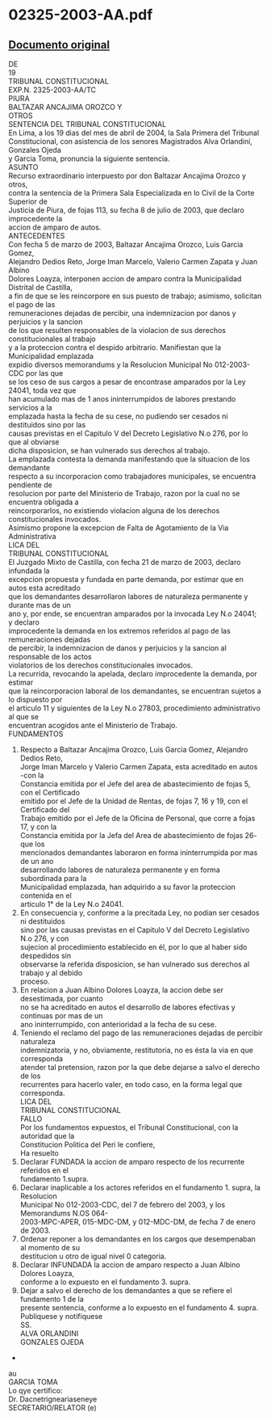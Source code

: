 
02325-2003-AA.pdf
=================
  
[Documento original](https://tc.gob.pe/jurisprudencia/2004/02325-2003-AA.pdf)  
---  
DE  
19  
TRIBUNAL CONSTITUCIONAL  
EXP.N. 2325-2003-AA/TC  
PIURA  
BALTAZAR ANCAJIMA OROZCO Y  
OTROS  
SENTENCIA DEL TRIBUNAL CONSTITUCIONAL  
En Lima, a los 19 dias del mes de abril de 2004, la Sala Primera del Tribunal  
Constitucional, con asistencia de los senores Magistrados Alva Orlandini, Gonzales Ojeda  
y Garcia Toma, pronuncia la siguiente sentencia.  
ASUNTO  
Recurso extraordinario interpuesto por don Baltazar Ancajima Orozco y otros,  
contra la sentencia de la Primera Sala Especializada en lo Civil de la Corte Superior de  
Justicia de Piura, de fojas 113, su fecha 8 de julio de 2003, que declaro improcedente la  
accion de amparo de autos.  
ANTECEDENTES  
Con fecha 5 de marzo de 2003, Baltazar Ancajima Orozco, Luis Garcia Gomez,  
Alejandro Dedios Reto, Jorge Iman Marcelo, Valerio Carmen Zapata y Juan Albino  
Dolores Loayza, interponen accion de amparo contra la Municipalidad Distrital de Castilla,  
a fin de que se les reincorpore en sus puesto de trabajo; asimismo, solicitan el pago de las  
remuneraciones dejadas de percibir, una indemnizacion por danos y perjuicios y la sancion  
de los que resulten responsables de la violacion de sus derechos constitucionales al trabajo  
y a la proteccion contra el despido arbitrario. Manifiestan que la Municipalidad emplazada  
expidio diversos memorandums y la Resolucion Municipal No 012-2003-CDC por las que  
se los ceso de sus cargos a pesar de encontrase amparados por la Ley 24041, toda vez que  
han acumulado mas de 1 anos ininterrumpidos de labores prestando servicios a la  
emplazada hasta la fecha de su cese, no pudiendo ser cesados ni destituidos sino por las  
causas previstas en el Capitulo V del Decreto Legislativo N.o 276, por lo que al obviarse  
dicha disposicion, se han vulnerado sus derechos al trabajo.  
La emplazada contesta la demanda manifestando que la situacion de los demandante  
respecto a su incorporacion como trabajadores municipales, se encuentra pendiente de  
resolucion por parte del Ministerio de Trabajo, razon por la cual no se encuentra obligada a  
reincorporarlos, no existiendo violacion alguna de los derechos constitucionales invocados.  
Asimismo propone la excepcion de Falta de Agotamiento de la Via Administrativa  
LICA DEL  
TRIBUNAL CONSTITUCIONAL  
El Juzgado Mixto de Castilla, con fecha 21 de marzo de 2003, declaro infundada la  
excepcion propuesta y fundada en parte demanda, por estimar que en autos esta acreditado  
que los demandantes desarrollaron labores de naturaleza permanente y durante mas de un  
ano y, por ende, se encuentran amparados por la invocada Ley N.o 24041; y declaro  
improcedente la demanda en los extremos referidos al pago de las remuneraciones dejadas  
de percibir, la indemnizacion de danos y perjuicios y la sancion al responsable de los actos  
violatorios de los derechos constitucionales invocados.  
La recurrida, revocando la apelada, declaro improcedente la demanda, por estimar  
que la reincorporacion laboral de los demandantes, se encuentran sujetos a lo dispuesto por  
el articulo 11 y siguientes de la Ley N.o 27803, procedimiento administrativo al que se  
encuentran acogidos ante el Ministerio de Trabajo.  
FUNDAMENTOS  
1. Respecto a Baltazar Ancajima Orozco, Luis Garcia Gomez, Alejandro Dedios Reto,  
Jorge Iman Marcelo y Valerio Carmen Zapata, esta acreditado en autos -con la  
Constancia emitida por el Jefe del area de abastecimiento de fojas 5, con el Certificado  
emitido por el Jefe de la Unidad de Rentas, de fojas 7, 16 y 19, con el Certificado del  
Trabajo emitido por el Jefe de la Oficina de Personal, que corre a fojas 17, y con la  
Constancia emitida por la Jefa del Area de abastecimiento de fojas 26- que los  
mencionados demandantes laboraron en forma ininterrumpida por mas de un ano  
desarrollando labores de naturaleza permanente y en forma subordinada para la  
Municipalidad emplazada, han adquirido a su favor la proteccion contenida en el  
articulo 1° de la Ley N.o 24041.  
2. En consecuencia y, conforme a la precitada Ley, no podian ser cesados ni destituidos  
sino por las causas previstas en el Capitulo V del Decreto Legislativo N.o 276, y con  
sujecion al procedimiento establecido en él, por lo que al haber sido despedidos sin  
observarse la referida disposicion, se han vulnerado sus derechos al trabajo y al debido  
proceso.  
3. En relacion a Juan Albino Dolores Loayza, la accion debe ser desestimada, por cuanto  
no se ha acreditado en autos el desarrollo de labores efectivas y continuas por mas de un  
ano ininterrumpido, con anterioridad a la fecha de su cese.  
4. Teniendo el reclamo del pago de las remuneraciones dejadas de percibir naturaleza  
indemnizatoria, y no, obviamente, restitutoria, no es ésta la via en que corresponda  
atender tal pretension, razon por la que debe dejarse a salvo el derecho de los  
recurrentes para hacerlo valer, en todo caso, en la forma legal que corresponda.  
LICA DEL  
TRIBUNAL CONSTITUCIONAL  
FALLO  
Por los fundamentos expuestos, el Tribunal Constitucional, con la autoridad que la  
Constitucion Politica del Peri le confiere,  
Ha resuelto  
1. Declarar FUNDADA la accion de amparo respecto de los recurrente referidos en el  
fundamento 1.supra.  
2. Declarar inaplicable a los actores referidos en el fundamento 1. supra, la Resolucion  
Municipal No 012-2003-CDC, del 7 de febrero del 2003, y los Memorandums N.OS 064-  
2003-MPC-APER, 015-MDC-DM, y 012-MDC-DM, de fecha 7 de enero de 2003.  
3. Ordenar reponer a los demandantes en los cargos que desempenaban al momento de su  
destitucion u otro de igual nivel 0 categoria.  
4. Declarar INFUNDADA la accion de amparo respecto a Juan Albino Dolores Loayza,  
conforme a lo expuesto en el fundamento 3. supra.  
5. Dejar a salvo el derecho de los demandantes a que se refiere el fundamento 1 de la  
presente sentencia, conforme a lo expuesto en el fundamento 4. supra.  
Publiquese y notifiquese  
SS.  
ALVA ORLANDINI  
GONZALES OJEDA  
-  
au  
GARCIA TOMA  
Lo qye çertifico:  
Dr. Dacnetrigneariaseneye  
SECRETARIO/RELATOR (e)